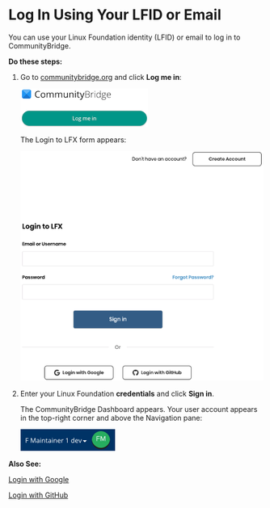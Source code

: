 # Log In Using Your LFID or Email
You can use your Linux Foundation identity (LFID) or email to log in to CommunityBridge. 

**Do these steps:**

1. Go to [communitybridge.org](https://communitybridge.org/) and click **Log me in**:

   ![Log me in button](imgs/LFX-CB-Log-me-In.png)

   The Login to LFX form appears:

   ![Login to LFX](imgs/LFX-Login-to-LFX.png)

1. Enter your Linux Foundation **credentials** and click **Sign in**.

   The CommunityBridge Dashboard appears. Your user account appears in the top-right corner and above the Navigation pane:

   ![Sign In Role](imgs/LFX-Sign-In-Role-Identification.png)

**Also See:**

[Login with Google](Log-In-With-Google.md)

[Login with GitHub](Log-In-With-GitHub.md)